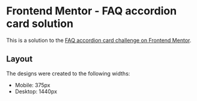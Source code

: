 # Frontend Mentor - FAQ accordion card solution

This is a solution to the [FAQ accordion card challenge on Frontend Mentor](https://www.frontendmentor.io/challenges/faq-accordion-card-XlyjD0Oam).

## Layout

The designs were created to the following widths:

- Mobile: 375px
- Desktop: 1440px